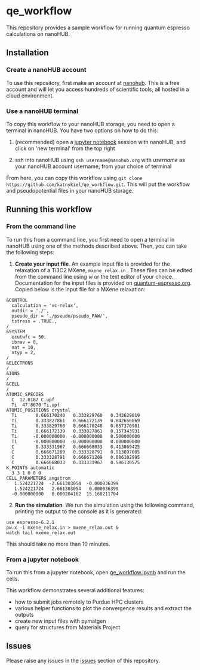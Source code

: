 # qe_workflow

This repository provides a sample workflow for running quantum espresso calculations on nanoHUB.

## Installation

### Create a nanoHUB account

To use this repository, first make an account at [nanohub](https://nanohub.org/). This is a free account and will let you access hundreds of scientific tools, all hosted in a cloud environment. 

### Use a nanoHUB terminal

To copy this workflow to your nanoHUB storage, you need to open a terminal in nanoHUB. You have two options on how to do this:

1. (recommended) open a [jupyter notebook](https://nanohub.org/tools/jupyter70) session with nanoHUB, and click on 'new terminal' from the top right

2. ssh into nanoHUB using `ssh username@nanohub.org` with *username* as your nanoHUB account username, from your choice of terminal

From here, you can copy this workflow using `git clone https://github.com/katnykiel/qe_workflow.git`. This will put the workflow and pseudopotential files in your nanoHUB storage. 

## Running this workflow

### From the command line

To run this from a command line, you first need to open a terminal in nanoHUB using one of the methods described above. Then, you can take the following steps:

1. **Create your input file**. An example input file is provided for the relaxation of a Ti3C2 MXene, `mxene_relax.in` . These files can be edited from the command line using *vi* or the text editor of your choice. Documentation for the input files is provided on [quantum-espresso.org](https://www.quantum-espresso.org/Doc/INPUT_PW.html). Copied below is the input file for a MXene relaxation:

```
&CONTROL
  calculation = 'vc-relax',
  outdir = './',
  pseudo_dir = './pseudo/pseudo_PAW/',
  tstress = .TRUE.,
/
&SYSTEM
  ecutwfc = 50,
  ibrav = 0,
  nat = 10,
  ntyp = 2,
/
&ELECTRONS
/
&IONS
/
&CELL
/
ATOMIC_SPECIES
  C  12.0107 C.upf
  Ti  47.8670 Ti.upf
ATOMIC_POSITIONS crystal
  Ti       0.666170240   0.333829760   0.342629019
  Ti       0.333827861   0.666172139   0.842656069
  Ti       0.333829760   0.666170240   0.657370981
  Ti       0.666172139   0.333827861   0.157343931
  Ti      -0.000000000  -0.000000000   0.500000000
  Ti      -0.000000000  -0.000000000   0.000000000
  C        0.333331967   0.666668033   0.413869425
  C        0.666671209   0.333328791   0.913897005
  C        0.333328791   0.666671209   0.086102995
  C        0.666668033   0.333331967   0.586130575
K_POINTS automatic
  3 3 1 0 0 0
CELL_PARAMETERS angstrom
   1.524221724  -2.661303054  -0.000036399
   1.524221724   2.661303054   0.000036399
  -0.000000000   0.000204162  15.168211704
```

2. **Run the simulation**. We run the simulation using the following command, printing the output to the console as it is generated:

```
use espresso-6.2.1
pw.x -i mxene_relax.in > mxene_relax.out &
watch tail mxene_relax.out
```

This should take no more than 10 minutes.

### From a jupyter notebook

To run this from a jupyter notebook, open [qe_workflow.ipynb](qe_workflow.ipynb) and run the cells. 

This workflow demonstrates several additional features: 

- how to submit jobs remotely to Purdue HPC clusters 
- various helper functions to plot the convergence results and extract the outputs
- create new input files with pymatgen
- query for structures from Materials Project

## Issues

Please raise any issues in the [issues](https://github.com/katnykiel/qe_workflow/issues) section of this repository. 
